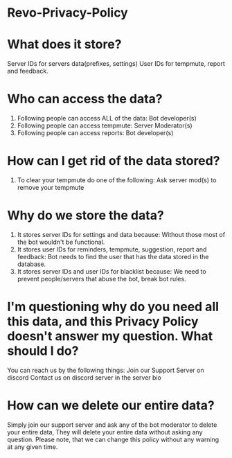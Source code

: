 # Revo-Privacy-Policy

# What does it store?
Server IDs for servers data(prefixes, settings)
User IDs for tempmute, report and feedback.
# Who can access the data?
1. Following people can access ALL of the data:
Bot developer(s)
2. Following people can access tempmute:
Server Moderator(s)
3. Following people can access reports:
Bot developer(s)
# How can I get rid of the data stored?
1. To clear your tempmute do one of the following:
Ask server mod(s) to remove your tempmute
# Why do we store the data?
1. It stores server IDs for settings and data because:
Without those most of the bot wouldn't be functional.
2. It stores user IDs for reminders, tempmute, suggestion, report and feedback:
Bot needs to find the user that has the data stored in the database.
3. It stores server IDs and user IDs for blacklist because:
We need to prevent people/servers that abuse the bot, break bot rules.
# I'm questioning why do you need all this data, and this Privacy Policy doesn't answer my question. What should I do?
You can reach us by the following things:
Join our Support Server on discord
Contact us on discord server in the server bio
# How can we delete our entire data?
Simply join our support server and ask any of the bot moderator to delete your entire data, They will delete your entire data without asking any question.
Please note, that we can change this policy without any warning at any given time.

